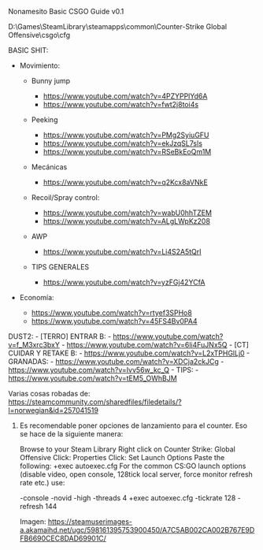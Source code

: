 Nonamesito Basic CSGO Guide v0.1

D:\Games\SteamLibrary\steamapps\common\Counter-Strike Global Offensive\csgo\cfg

BASIC SHIT:

- Movimiento:

    - Bunny jump
        - https://www.youtube.com/watch?v=4PZYPPlYd6A
        - https://www.youtube.com/watch?v=fwt2j8toi4s

    - Peeking
        - https://www.youtube.com/watch?v=PMg2SyiuGFU
        - https://www.youtube.com/watch?v=ekJzqSL7sls
        - https://www.youtube.com/watch?v=RSeBkEoQm1M

    - Mecánicas
        - https://www.youtube.com/watch?v=q2Kcx8aVNkE

    - Recoil/Spray control:
        - https://www.youtube.com/watch?v=wabU0hhTZEM
        - https://www.youtube.com/watch?v=ALgLWpKz208

    - AWP
        - https://www.youtube.com/watch?v=Li4S2A5tQrI

    - TIPS GENERALES
        - https://www.youtube.com/watch?v=yzFGj42YCfA

- Economía:
    - https://www.youtube.com/watch?v=rtyef3SPHo8
    - https://www.youtube.com/watch?v=45FS4Bv0PA4


DUST2:
    - [TERRO] ENTRAR B:
        - https://www.youtube.com/watch?v=f_M3xrc3bxY
        - https://www.youtube.com/watch?v=6li4FuJNx5Q
    - [CT] CUIDAR Y RETAKE B:
        - https://www.youtube.com/watch?v=L2xTPHGlLj0
    - GRANADAS:
        - https://www.youtube.com/watch?v=XDCja2ckJCg
        - https://www.youtube.com/watch?v=Ivv56w_kc_Q
    - TIPS:
        - https://www.youtube.com/watch?v=tEM5_OWhBJM




Varias cosas robadas de: https://steamcommunity.com/sharedfiles/filedetails/?l=norwegian&id=257041519

1. Es recomendable poner opciones de lanzamiento para el counter. Eso se hace de la siguiente manera:
    
    Browse to your Steam Library
    Right click on Counter Strike: Global Offensive
    Click: Properties
    Click: Set Launch Options
    Paste the following: +exec autoexec.cfg
    For the common CS:GO launch options (disable video, open console, 128tick local server, force monitor refresh rate etc.) use:
    
    -console -novid -high -threads 4 +exec autoexec.cfg -tickrate 128 -refresh 144
    
    Imagen: https://steamuserimages-a.akamaihd.net/ugc/598161395753900450/A7C5AB002CA002B767E9DFB6690CEC8DAD69901C/
